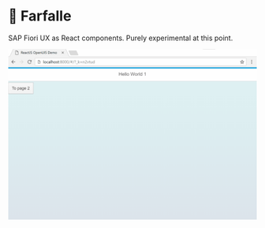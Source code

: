 # :butterfly: Farfalle

SAP Fiori UX as React components. Purely experimental at this point.

![Sample](sample.gif)

